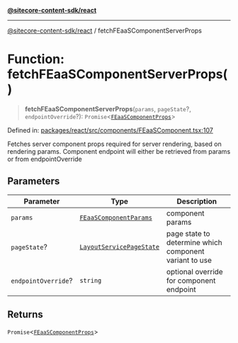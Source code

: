 [**@sitecore-content-sdk/react**](../README.md)

***

[@sitecore-content-sdk/react](../README.md) / fetchFEaaSComponentServerProps

# Function: fetchFEaaSComponentServerProps()

> **fetchFEaaSComponentServerProps**(`params`, `pageState`?, `endpointOverride`?): `Promise`\<[`FEaaSComponentProps`](../type-aliases/FEaaSComponentProps.md)\>

Defined in: [packages/react/src/components/FEaaSComponent.tsx:107](https://github.com/Sitecore/xmc-jss-dev/blob/35056f84fa747509971da5c424c6da14ea501376/packages/react/src/components/FEaaSComponent.tsx#L107)

Fetches server component props required for server rendering, based on rendering params.
Component endpoint will either be retrieved from params or from endpointOverride

## Parameters

| Parameter | Type | Description |
| ------ | ------ | ------ |
| `params` | [`FEaaSComponentParams`](../type-aliases/FEaaSComponentParams.md) | component params |
| `pageState`? | [`LayoutServicePageState`](../enumerations/LayoutServicePageState.md) | page state to determine which component variant to use |
| `endpointOverride`? | `string` | optional override for component endpoint |

## Returns

`Promise`\<[`FEaaSComponentProps`](../type-aliases/FEaaSComponentProps.md)\>
